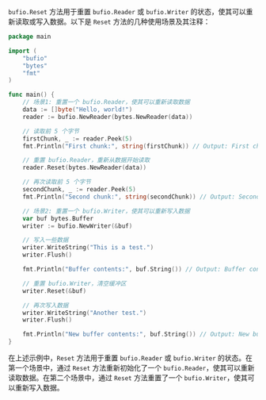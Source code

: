 `bufio.Reset` 方法用于重置 `bufio.Reader` 或 `bufio.Writer` 的状态，使其可以重新读取或写入数据。以下是 `Reset` 方法的几种使用场景及其注释：

```go
package main

import (
	"bufio"
	"bytes"
	"fmt"
)

func main() {
	// 场景1: 重置一个 bufio.Reader，使其可以重新读取数据
	data := []byte("Hello, world!")
	reader := bufio.NewReader(bytes.NewReader(data))

	// 读取前 5 个字节
	firstChunk, _ := reader.Peek(5)
	fmt.Println("First chunk:", string(firstChunk)) // Output: First chunk: Hello

	// 重置 bufio.Reader，重新从数据开始读取
	reader.Reset(bytes.NewReader(data))

	// 再次读取前 5 个字节
	secondChunk, _ := reader.Peek(5)
	fmt.Println("Second chunk:", string(secondChunk)) // Output: Second chunk: Hello

	// 场景2: 重置一个 bufio.Writer，使其可以重新写入数据
	var buf bytes.Buffer
	writer := bufio.NewWriter(&buf)

	// 写入一些数据
	writer.WriteString("This is a test.")
	writer.Flush()

	fmt.Println("Buffer contents:", buf.String()) // Output: Buffer contents: This is a test.

	// 重置 bufio.Writer，清空缓冲区
	writer.Reset(&buf)

	// 再次写入数据
	writer.WriteString("Another test.")
	writer.Flush()

	fmt.Println("New buffer contents:", buf.String()) // Output: New buffer contents: Another test.
}
```

在上述示例中，`Reset` 方法用于重置 `bufio.Reader` 或 `bufio.Writer` 的状态。在第一个场景中，通过 `Reset` 方法重新初始化了一个 `bufio.Reader`，使其可以重新读取数据。在第二个场景中，通过 `Reset` 方法重置了一个 `bufio.Writer`，使其可以重新写入数据。